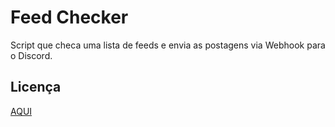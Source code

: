 # Feed Checker
Script que checa uma lista de feeds e envia as postagens via Webhook para o Discord.

## Licença
[AQUI](LICENSE.MD)